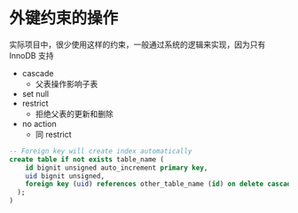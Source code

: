 # 外键约束的操作
实际项目中，很少使用这样的约束，一般通过系统的逻辑来实现，因为只有 InnoDB 支持

- cascade
  - 父表操作影响子表
- set null
- restrict
  - 拒绝父表的更新和删除
- no action
  - 同 restrict

```sql
-- Foreign key will create index automatically
create table if not exists table_name (
    id bignit unsigned auto_increment primary key,
    uid bignit unsigned,
    foreign key (uid) references other_table_name (id) on delete cascade
  );
)

```
